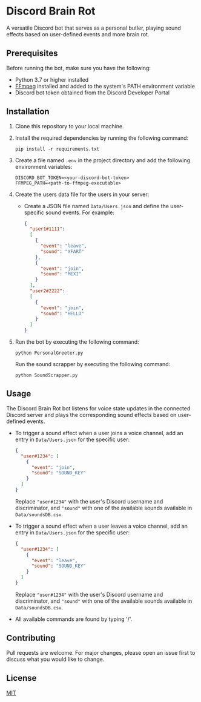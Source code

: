 
# Discord Brain Rot

A versatile Discord bot that serves as a personal butler, playing sound effects based on user-defined events and more brain rot.

## Prerequisites

Before running the bot, make sure you have the following:

- Python 3.7 or higher installed
- [FFmpeg](https://ffmpeg.org/) installed and added to the system's PATH environment variable
- Discord bot token obtained from the Discord Developer Portal

## Installation

1. Clone this repository to your local machine.
2. Install the required dependencies by running the following command:

   ```
   pip install -r requirements.txt
   ```

3. Create a file named `.env` in the project directory and add the following environment variables:

   ```
   DISCORD_BOT_TOKEN=<your-discord-bot-token>
   FFMPEG_PATH=<path-to-ffmpeg-executable>
   ```

4. Create the users data file for the users in your server:

   - Create a JSON file named `Data/Users.json` and define the user-specific sound events. For example:

     ```json
     {
       "user1#1111": 
       [
         {
           "event": "leave",
           "sound": "XFART"
         },
         {
           "event": "join",
           "sound": "MEXI"
         }
       ],
       "user2#2222": 
       [
         {
           "event": "join",
           "sound": "HELLO"
         }
       ]
     }
     ```

5. Run the bot by executing the following command:

   ```
   python PersonalGreeter.py
   ```

   Run the sound scrapper by executing the following command:

    ```
    python SoundScrapper.py
    ```

## Usage

The Discord Brain Rot bot listens for voice state updates in the connected Discord server and plays the corresponding sound effects based on user-defined events.

- To trigger a sound effect when a user joins a voice channel, add an entry in `Data/Users.json` for the specific user:

  ```json
  {
    "user#1234": [
      {
        "event": "join",
        "sound": "SOUND_KEY"
      }
    ]
  }
  ```

  Replace `"user#1234"` with the user's Discord username and discriminator, and `"sound"` with one of the available sounds available in `Data/soundsDB.csv`.

- To trigger a sound effect when a user leaves a voice channel, add an entry in `Data/Users.json` for the specific user:

  ```json
  {
    "user#1234": [
      {
        "event": "leave",
        "sound": "SOUND_KEY"
      }
    ]
  }
  ```

  Replace `"user#1234"` with the user's Discord username and discriminator, and `"sound"` with one of the available sounds available in `Data/soundsDB.csv`.

- All available commands are found by typing '/'.

## Contributing

Pull requests are welcome. For major changes, please open an issue first to discuss what you would like to change.


## License

[MIT](https://choosealicense.com/licenses/mit/)
